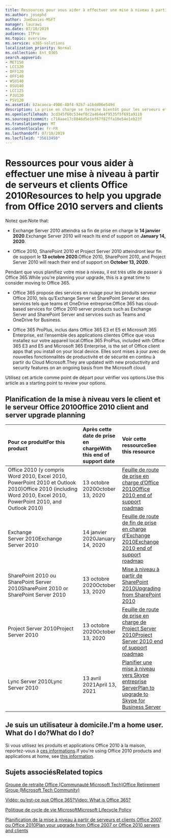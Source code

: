 ```yaml
---
title: Ressources pour vous aider à effectuer une mise à niveau à partir de serveurs et clients Office 2010
ms.author: josephd
author: JoeDavies-MSFT
manager: laurawi
ms.date: 07/10/2019
audience: ITPro
ms.topic: overview
ms.service: o365-solutions
localization_priority: Normal
ms.collection: Ent_O365
search.appverid:
- MET150
- LCC120
- OFF120
- OFF140
- WSU140
- OSU140
- LCC125
- PJU120
- PSV120
ms.assetid: b2acaeca-4986-40f4-92b7-a1bdd06e549d
description: La prise en charge se termine bientôt pour les serveurs et les applications clientes Office 2010, et les accords de support personnalisés ne sont pas disponibles. Utilisez cet article pour commencer à planifier votre mise à niveau maintenant.
ms.openlocfilehash: 3cd345f60c534ef8c2a464e4f9535f5f691a9110
ms.sourcegitcommit: c718aae17c8046d5e1ef67f82ffa10e54e1eb23f
ms.translationtype: MT
ms.contentlocale: fr-FR
ms.lasthandoff: 07/10/2019
ms.locfileid: "35613450"
---
```

# <a name="resources-to-help-you-upgrade-from-office-2010-servers-and-clients"></a><span data-ttu-id="326d3-104">Ressources pour vous aider à effectuer une mise à niveau à partir de serveurs et clients Office 2010</span><span class="sxs-lookup"><span data-stu-id="326d3-104">Resources to help you upgrade from Office 2010 servers and clients</span></span>

<span data-ttu-id="326d3-105">Notez que:</span><span class="sxs-lookup"><span data-stu-id="326d3-105">Note that:</span></span>

- <span data-ttu-id="326d3-106">Exchange Server 2010 atteindra sa fin de prise en charge le **14 janvier 2020**.</span><span class="sxs-lookup"><span data-stu-id="326d3-106">Exchange Server 2010 will reach its end of support on **January 14, 2020**.</span></span> 

- <span data-ttu-id="326d3-107">Office 2010, SharePoint 2010 et Project Server 2010 atteindront leur fin de support le **13 octobre 2020**.</span><span class="sxs-lookup"><span data-stu-id="326d3-107">Office 2010, SharePoint 2010, and Project Server 2010 will reach their end of support on **October 13, 2020**.</span></span> 

<span data-ttu-id="326d3-108">Pendant que vous planifiez votre mise à niveau, il est très utile de passer à Office 365.</span><span class="sxs-lookup"><span data-stu-id="326d3-108">While you're planning your upgrade, this is a great time to consider moving to Office 365.</span></span> 

- <span data-ttu-id="326d3-109">Office 365 propose des services en nuage pour les produits serveur Office 2010, tels qu’Exchange Server et SharePoint Server et des services tels que teams et OneDrive entreprise.</span><span class="sxs-lookup"><span data-stu-id="326d3-109">Office 365 has cloud-based services for Office 2010 server products such as Exchange Server and SharePoint Server and services such as Teams and OneDrive for Business.</span></span> 

- <span data-ttu-id="326d3-110">Office 365 ProPlus, inclus dans Office 365 E3 et E5 et Microsoft 365 Enterprise, est l’ensemble des applications clientes Office que vous installez sur votre appareil local.</span><span class="sxs-lookup"><span data-stu-id="326d3-110">Office 365 ProPlus, included with Office 365 E3 and E5 and Microsoft 365 Enterprise, is the set of Office client apps that you install on your local device.</span></span> <span data-ttu-id="326d3-111">Elles sont mises à jour avec de nouvelles fonctionnalités de productivité et de sécurité en continu à partir du Cloud Microsoft.</span><span class="sxs-lookup"><span data-stu-id="326d3-111">They are updated with new productivity and security features on an ongoing basis from the Microsoft cloud.</span></span>

<span data-ttu-id="326d3-112">Utilisez cet article comme point de départ pour vérifier vos options.</span><span class="sxs-lookup"><span data-stu-id="326d3-112">Use this article as a starting point to review your options.</span></span>
      
## <a name="office-2010-client-and-server-upgrade-planning"></a><span data-ttu-id="326d3-113">Planification de la mise à niveau vers le client et le serveur Office 2010</span><span class="sxs-lookup"><span data-stu-id="326d3-113">Office 2010 client and server upgrade planning</span></span>
  
|<span data-ttu-id="326d3-114">**Pour ce produit**</span><span class="sxs-lookup"><span data-stu-id="326d3-114">**For this product**</span></span>|<span data-ttu-id="326d3-115">**Après cette date de prise en charge**</span><span class="sxs-lookup"><span data-stu-id="326d3-115">**With this end of support date**</span></span>|<span data-ttu-id="326d3-116">**Voir cette ressource**</span><span class="sxs-lookup"><span data-stu-id="326d3-116">**See this resource**</span></span>|
|:-----|:-----|:-----|
|<span data-ttu-id="326d3-117">Office 2010 (y compris Word 2010, Excel 2010, PowerPoint 2010 et Outlook 2010)</span><span class="sxs-lookup"><span data-stu-id="326d3-117">Office 2010 (including Word 2010, Excel 2010, PowerPoint 2010, and Outlook 2010)</span></span>  <br/> | <span data-ttu-id="326d3-118">13 octobre 2020</span><span class="sxs-lookup"><span data-stu-id="326d3-118">October 13, 2020</span></span> |[<span data-ttu-id="326d3-119">Feuille de route de prise en charge d’Office 2010</span><span class="sxs-lookup"><span data-stu-id="326d3-119">Office 2010 end of support roadmap</span></span>](https://docs.microsoft.com/DeployOffice/office-2010-end-support-roadmap) <br/> |
|<span data-ttu-id="326d3-120">Exchange Server 2010</span><span class="sxs-lookup"><span data-stu-id="326d3-120">Exchange Server 2010</span></span>  <br/> | <span data-ttu-id="326d3-121">14 janvier 2020</span><span class="sxs-lookup"><span data-stu-id="326d3-121">January 14, 2020</span></span>  |[<span data-ttu-id="326d3-122">Feuille de route de fin de prise en charge d’Exchange 2010</span><span class="sxs-lookup"><span data-stu-id="326d3-122">Exchange 2010 end of support roadmap</span></span>](exchange-2010-end-of-support.md) <br/> |
|<span data-ttu-id="326d3-123">SharePoint 2010 ou SharePoint Server 2010</span><span class="sxs-lookup"><span data-stu-id="326d3-123">SharePoint 2010 or SharePoint Server 2010</span></span>  <br/> | <span data-ttu-id="326d3-124">13 octobre 2020</span><span class="sxs-lookup"><span data-stu-id="326d3-124">October 13, 2020</span></span> |[<span data-ttu-id="326d3-125">Mise à niveau à partir de SharePoint 2010</span><span class="sxs-lookup"><span data-stu-id="326d3-125">Upgrading from SharePoint 2010</span></span>](upgrade-from-sharepoint-2010.md) <br/> |
|<span data-ttu-id="326d3-126">Project Server 2010</span><span class="sxs-lookup"><span data-stu-id="326d3-126">Project Server 2010</span></span> <br/> | <span data-ttu-id="326d3-127">13 octobre 2020</span><span class="sxs-lookup"><span data-stu-id="326d3-127">October 13, 2020</span></span> | [<span data-ttu-id="326d3-128">Feuille de route de prise en charge de Project Server 2010</span><span class="sxs-lookup"><span data-stu-id="326d3-128">Project Server 2010 end of support roadmap</span></span>](project-server-2010-end-of-support.md) <br/> |
|<span data-ttu-id="326d3-129">Lync Server 2010</span><span class="sxs-lookup"><span data-stu-id="326d3-129">Lync Server 2010</span></span> <br/> | <span data-ttu-id="326d3-130">13 avril 2021</span><span class="sxs-lookup"><span data-stu-id="326d3-130">April 13, 2021</span></span> | [<span data-ttu-id="326d3-131">Planifier une mise à niveau vers Skype entreprise Server</span><span class="sxs-lookup"><span data-stu-id="326d3-131">Plan to upgrade to Skype for Business Server</span></span>](https://docs.microsoft.com/skypeforbusiness/plan-your-deployment/upgrade) <br/> |
    
## <a name="im-a-home-user-what-do-i-do"></a><span data-ttu-id="326d3-132">Je suis un utilisateur à domicile.</span><span class="sxs-lookup"><span data-stu-id="326d3-132">I'm a home user.</span></span> <span data-ttu-id="326d3-133">What do I do?</span><span class="sxs-lookup"><span data-stu-id="326d3-133">What do I do?</span></span>

<span data-ttu-id="326d3-134">Si vous utilisez les produits et applications Office 2010 à la maison, reportez-vous à [ces informations](plan-upgrade-previous-versions-office.md#im-a-home-user-what-do-i-do).</span><span class="sxs-lookup"><span data-stu-id="326d3-134">If you're using Office 2010 products and applications at home, see [this information](plan-upgrade-previous-versions-office.md#im-a-home-user-what-do-i-do).</span></span>

## <a name="related-topics"></a><span data-ttu-id="326d3-135">Sujets associés</span><span class="sxs-lookup"><span data-stu-id="326d3-135">Related topics</span></span>

[<span data-ttu-id="326d3-136">Groupe de retraite Office (Communauté Microsoft Tech)</span><span class="sxs-lookup"><span data-stu-id="326d3-136">Office Retirement Group (Microsoft Tech Community)</span></span>](https://go.microsoft.com/fwlink/?linkid=842065)
  
[<span data-ttu-id="326d3-137">Vidéo: qu’est-ce que Office 365?</span><span class="sxs-lookup"><span data-stu-id="326d3-137">Video: What is Office 365?</span></span>](https://support.office.com/article/847caf12-2589-452c-8aca-1c009797678b.aspx)
  
[<span data-ttu-id="326d3-138">Politique de cycle de vie Microsoft</span><span class="sxs-lookup"><span data-stu-id="326d3-138">Microsoft Lifecycle Policy</span></span>](https://go.microsoft.com/fwlink/?linkid=865200)

[<span data-ttu-id="326d3-139">Planification de la mise à niveau à partir de serveurs et clients Office 2007 ou Office 2010</span><span class="sxs-lookup"><span data-stu-id="326d3-139">Plan your upgrade from Office 2007 or Office 2010 servers and clients</span></span>](plan-upgrade-previous-versions-office.md)

